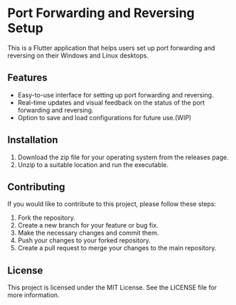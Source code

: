 # Port Forwarding and Reversing Setup

This is a Flutter application that helps users set up port forwarding and reversing on their Windows and Linux desktops.

## Features

- Easy-to-use interface for setting up port forwarding and reversing.
- Real-time updates and visual feedback on the status of the port forwarding and reversing.
- Option to save and load configurations for future use.(WIP)

## Installation

1. Download the zip file for your operating system from the releases page.
2. Unzip to a suitable location and run the executable.

<!-- ## Installation

1. Download the installation file for your operating system from the releases page.
2. Double-click the downloaded file to start the installation process.
3. Follow the on-screen instructions to complete the installation.

## Usage

1. Launch the application.
2. Select the type of configuration you want to set up - port forwarding or reversing.
3. Enter the necessary details such as the source and destination ports, and the IP address of the target device.
4. Click the "Save" button to save the configuration for future use.
5. Click the "Start" button to start the port forwarding or reversing process.
6. The status of the process will be displayed in real-time, along with visual feedback on whether the process is successful or not. -->

## Contributing

If you would like to contribute to this project, please follow these steps:

1. Fork the repository.
2. Create a new branch for your feature or bug fix.
3. Make the necessary changes and commit them.
4. Push your changes to your forked repository.
5. Create a pull request to merge your changes to the main repository.

## License

This project is licensed under the MIT License. See the LICENSE file for more information.